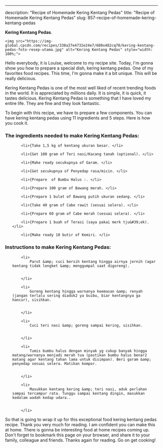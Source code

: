 ---
description: "Recipe of Homemade Kering Kentang Pedas"
title: "Recipe of Homemade Kering Kentang Pedas"
slug: 857-recipe-of-homemade-kering-kentang-pedas

<p>
	<strong>Kering Kentang Pedas</strong>. 
	
</p>
<p>
	
	<img src="https://img-global.cpcdn.com/recipes/338a37e4732e24e7/680x482cq70/kering-kentang-pedas-foto-resep-utama.jpg" alt="Kering Kentang Pedas" style="width: 100%;">
	
	
</p>
<p>
	Hello everybody, it is Louise, welcome to my recipe site. Today, I'm gonna show you how to prepare a special dish, kering kentang pedas. One of my favorites food recipes. This time, I'm gonna make it a bit unique. This will be really delicious.
</p>
	
<p>
	Kering Kentang Pedas is one of the most well liked of recent trending foods in the world. It is appreciated by millions daily. It is simple, it is quick, it tastes delicious. Kering Kentang Pedas is something that I have loved my entire life. They are fine and they look fantastic.
</p>
<p>
	
</p>

<p>
To begin with this recipe, we have to prepare a few components. You can have kering kentang pedas using 11 ingredients and 5 steps. Here is how you cook it.
</p>

<h3>The ingredients needed to make Kering Kentang Pedas:</h3>

<ol>
	
		<li>{Take 1,5 kg of kentang ukuran besar. </li>
	
		<li>{Get 100 gram of Teri nasi/Kacang tanah (optional). </li>
	
		<li>{Make ready secukupnya of Garam. </li>
	
		<li>{Get secukupnya of Penyedap rasa/micin. </li>
	
		<li>{Prepare  of Bumbu Halus :. </li>
	
		<li>{Prepare 100 gram of Bawang merah. </li>
	
		<li>{Prepare 1 bulat of Bawang putih ukuran sedang. </li>
	
		<li>{Take 40 gram of Cabe rawit (sesuai selera). </li>
	
		<li>{Prepare 60 gram of Cabe merah (sesuai selera). </li>
	
		<li>{Prepare 1 buah of Terasi (saya pakai merk tju&#39;ek). </li>
	
		<li>{Make ready 10 butir of Kemiri. </li>
	
</ol>
<p>
	
</p>

<h3>Instructions to make Kering Kentang Pedas:</h3>

<ol>
	
		<li>
			Parut &amp; cuci bersih kentang hingga airnya jernih (agar kentang tidak lengket &amp; menggumpal saat digoreng).
			
			
		</li>
	
		<li>
			Goreng kentang hingga warnanya keemasan &amp; renyah (jangan terlalu sering diaduk2 ya buibu, biar kentangnya ga hancur), sisihkan.
			
			
		</li>
	
		<li>
			Cuci teri nasi &amp; goreng sampai kering, sisihkan.
			
			
		</li>
	
		<li>
			Tumis bumbu halus dengan minyak yg cukup banyak hingga matang/warnanya menjadi merah tua (pastikan bumbu halus benar2 matang agar kentang tahan lama untuk disimpan). Beri garam &amp; penyedap sesuai selera. Matikan kompor.
			
			
		</li>
	
		<li>
			Masukkan kentang kering &amp; teri nasi, aduk perlahan sampai tercampur rata. Tunggu sampai kentang dingin, masukkan kedalam wadah kedap udara..
			
			
		</li>
	
</ol>

<p>
	
</p>

<p>
	So that is going to wrap it up for this exceptional food kering kentang pedas recipe. Thank you very much for reading. I am confident you can make this at home. There is gonna be interesting food at home recipes coming up. Don't forget to bookmark this page on your browser, and share it to your family, colleague and friends. Thanks again for reading. Go on get cooking!
</p>
